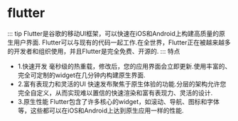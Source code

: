 # flutter
::: tip
 Flutter是谷歌的移动UI框架，可以快速在iOS和Android上构建高质量的原生用户界面. Flutter可以与现有的代码一起工作.在全世界，Flutter正在被越来越多的开发者和组织使用，并且Flutter是完全免费、开源的.
 :::
 特点
 - 1.快速开发
毫秒级的热重载，修改后，您的应用界面会立即更新.使用丰富的、完全可定制的widget在几分钟内构建原生界面.
- 2.富有表现力和灵活的UI
快速发布聚焦于原生体验的功能.分层的架构允许您完全自定义，从而实现难以置信的快速渲染和富有表现力、灵活的设计.
- 3.原生性能
Flutter包含了许多核心的widget，如滚动、导航、图标和字体等，这些都可以在iOS和Android上达到原生应用一样的性能.


 <Vssue title="flutter" />
 